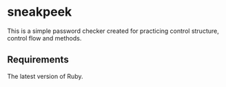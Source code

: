 # sneakpeek

This is a simple password checker created for practicing control structure, control flow and methods.

## Requirements

The latest version of Ruby.